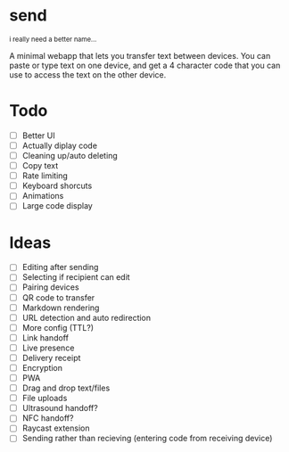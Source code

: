 # send
<sup>i really need a better name...</sup>

A minimal webapp that lets you transfer text between devices. You can paste or type text on one device, and get a 4 character code that you can use to access the text on the other device.

# Todo
- [ ] Better UI
- [ ] Actually diplay code
- [ ] Cleaning up/auto deleting
- [ ] Copy text
- [ ] Rate limiting
- [ ] Keyboard shorcuts
- [ ] Animations
- [ ] Large code display

# Ideas
- [ ] Editing after sending
- [ ] Selecting if recipient can edit
- [ ] Pairing devices
- [ ] QR code to transfer
- [ ] Markdown rendering
- [ ] URL detection and auto redirection
- [ ] More config (TTL?)
- [ ] Link handoff
- [ ] Live presence
- [ ] Delivery receipt
- [ ] Encryption
- [ ] PWA
- [ ] Drag and drop text/files
- [ ] File uploads
- [ ] Ultrasound handoff?
- [ ] NFC handoff?
- [ ] Raycast extension
- [ ] Sending rather than recieving (entering code from receiving device)
